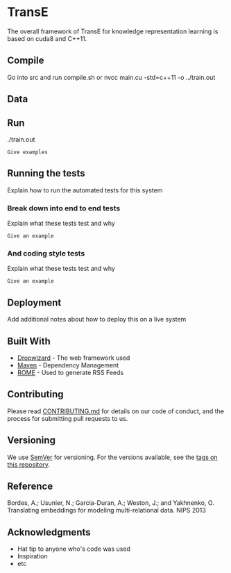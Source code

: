 # TransE

The overall framework of TransE for knowledge representation learning is based on cuda8 and C++11.

## Compile

Go into src and run compile.sh or nvcc main.cu -std=c++11 -o ../train.out

## Data



## Run

./train.out

```
Give examples
```

## Running the tests

Explain how to run the automated tests for this system

### Break down into end to end tests

Explain what these tests test and why

```
Give an example
```

### And coding style tests

Explain what these tests test and why

```
Give an example
```

## Deployment

Add additional notes about how to deploy this on a live system

## Built With

* [Dropwizard](http://www.dropwizard.io/1.0.2/docs/) - The web framework used
* [Maven](https://maven.apache.org/) - Dependency Management
* [ROME](https://rometools.github.io/rome/) - Used to generate RSS Feeds

## Contributing

Please read [CONTRIBUTING.md](https://gist.github.com/PurpleBooth/b24679402957c63ec426) for details on our code of conduct, and the process for submitting pull requests to us.

## Versioning

We use [SemVer](http://semver.org/) for versioning. For the versions available, see the [tags on this repository](https://github.com/your/project/tags). 


## Reference

Bordes, A.; Usunier, N.; Garcia-Duran, A.; Weston, J.; and Yakhnenko, O. Translating embeddings for modeling multi-relational data. NIPS 2013

## Acknowledgments

* Hat tip to anyone who's code was used
* Inspiration
* etc

